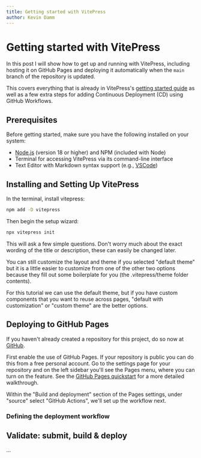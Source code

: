 ```yaml
---
title: Getting started with VitePress
author: Kevin Damm
---
```


# Getting started with VitePress

In this post I will show how to get up and running with VitePress, including
hosting it on GitHub Pages and deploying it automatically when the `main`
branch of the repository is updated.

This covers everything that is already in VitePress's [getting started guide](https://vitepress.dev/guide/getting-started)
as well as a few extra steps for adding Continuous Deployment (CD)
using GitHub Workflows.

## Prerequisites

Before getting started, make sure you have the following installed on your system:

 - [Node.js](https://nodejs.org) (version 18 or higher) and NPM (included with Node)
 - Terminal for accessing VitePress via its command-line interface
 - Text Editor with Markdown syntax support (e.g., [VSCode](https://code.visualstudio.com/download))


## Installing and Setting Up VitePress

In the terminal, install vitepress:

```sh
npm add -D vitepress
```

Then begin the setup wizard:

```sh
npx vitepress init
```

This will ask a few simple questions.  Don't worry much about the exact wording
of the title or description, these can easily be changed later.

You can still customize the layout and theme if you selected "default theme" but
it is a little easier to customize from one of the other two options because
they fill out some boilerplate for you (the .vitepress/theme folder contents).

For this tutorial we can use the default theme, but if you have custom components
that you want to reuse across pages, "default with customization" or "custom theme"
are the better options.

## Deploying to GitHub Pages

If you haven't already created a repository for this project, do so now at [GitHub](https://github.com).

First enable the use of GitHub Pages.  If your repository is public you can do
this from a free personal account.  Go to the settings page for your repository
and on the left sidebar you'll see the Pages menu, where you can turn on the
feature.  See the [GitHub Pages quickstart](https://docs.github.com/en/pages/quickstart)
for a more detailed walkthrough.

Within the "Build and deployment" section of the Pages settings, under "source"
select "GitHub Actions", we'll set up the workflow next.

### Defining the deployment workflow




## Validate: submit, build & deploy

...
